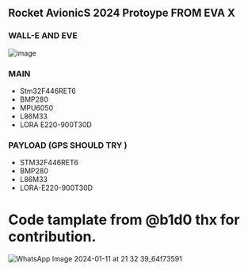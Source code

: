 ## Rocket AvionicS 2024 Protoype FROM EVA X
### **WALL-E AND EVE**
![image](https://github.com/kaanavcix/Rocket_avionics-2024/assets/79256195/15f00471-3420-49a3-8eb8-79991e87c638)


### MAIN
- Stm32F446RET6
- BMP280
- MPU6050
- L86M33
- LORA E220-900T30D

### PAYLOAD (GPS SHOULD TRY )
- STM32F446RET6
- BMP280
- L86M33
- LORA-E220-900T30D

# Code tamplate from @b1d0 thx for contribution. 

![WhatsApp Image 2024-01-11 at 21 32 39_64f73591](https://github.com/kaanavcix/Rocket_avionics-2024/assets/79256195/a5728ae5-c398-45a2-89ca-956a98ed9498)


